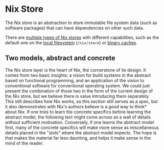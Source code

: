 # Nix Store

The *Nix store* is an abstraction to store immutable file system data (such as software packages) that can have dependencies on other such data.

There are [multiple types of Nix stores](./types/index.md) with different capabilities, such as the default one on the [local filesystem](./types/local-store.md) (`/nix/store`) or [binary caches](./types/http-binary-cache-store.md).

## Two models, abstract and concrete

The Nix store layer is the heart of Nix, the cornerstone of its design.
It comes from two basic insights: a vision for build systems in the abstract based on functional programming, and an application of the vision to conventional software for conventional operating system.
We could just present the combination of those two in the form of the current design of the Nix store, but we believe there is value introducing them separately.
This still describes how Nix works, so this section still serves as a spec, but it also demonstrates with Nix's authors believe is a good way to think* about Nix.
If one tries to learn the concrete specifics before learning the abstract model, the following text might come across as a wall of details without sufficient motivation.
Conversely, if one learns the abstract model first, many of the concrete specifics will make more sense as miscellaneous details placed in the "slots" where the abstract model expects.
The hope is that makes the material far less daunting, and helps it make sense in the mind of the reader.
